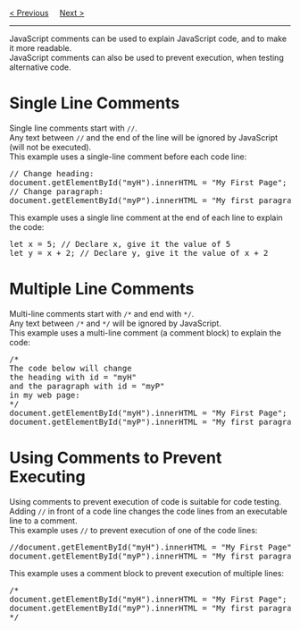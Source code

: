 <a href="/JS/Syntax.md">&lt; Previous</a>
&nbsp;&nbsp;&nbsp;
<a href="/JS/Variable.md">Next &gt;</a>
<hr>
JavaScript comments can be used to explain JavaScript code, and to make it more readable.
<br>
JavaScript comments can also be used to prevent execution, when testing alternative code.
<h1>Single Line Comments</h1>
Single line comments start with <code>//</code>.
<br>
Any text between <code>//</code> and the end of the line will be ignored by JavaScript (will not be executed).
<br>
This example uses a single-line comment before each code line:
<pre>
// Change heading:
document.getElementById("myH").innerHTML = "My First Page";
// Change paragraph:
document.getElementById("myP").innerHTML = "My first paragraph.";
</pre>
This example uses a single line comment at the end of each line to explain the code:
<pre>
let x = 5; // Declare x, give it the value of 5
let y = x + 2; // Declare y, give it the value of x + 2
</pre>
<h1>Multiple Line Comments</h1>
Multi-line comments start with <code>/*</code> and end with <code>*/</code>.
<br>
Any text between <code>/*</code> and <code>*/</code> will be ignored by JavaScript.
<br>
This example uses a multi-line comment (a comment block) to explain the code:
<pre>
/*
The code below will change
the heading with id = "myH"
and the paragraph with id = "myP"
in my web page:
*/
document.getElementById("myH").innerHTML = "My First Page";
document.getElementById("myP").innerHTML = "My first paragraph.";
</pre>
<h1>Using Comments to Prevent Executing</h1>
Using comments to prevent execution of code is suitable for code testing.
<br>
Adding <code>//</code> in front of a code line changes the code lines from an executable line to a comment.
<br>
This example uses <code>//</code> to prevent execution of one of the code lines:
<pre>
//document.getElementById("myH").innerHTML = "My First Page";
document.getElementById("myP").innerHTML = "My first paragraph.";
</pre>
This example uses a comment block to prevent execution of multiple lines:
<pre>
/*
document.getElementById("myH").innerHTML = "My First Page";
document.getElementById("myP").innerHTML = "My first paragraph.";
*/
</pre>
